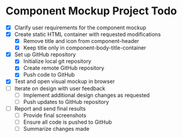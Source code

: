# Component Mockup Project Todo

- [x] Clarify user requirements for the component mockup
- [x] Create static HTML container with requested modifications
  - [x] Remove title and icon from component-header
  - [x] Keep title only in component-body-title-container
- [x] Set up GitHub repository
  - [x] Initialize local git repository
  - [x] Create remote GitHub repository
  - [x] Push code to GitHub
- [x] Test and open visual mockup in browser
- [ ] Iterate on design with user feedback
  - [ ] Implement additional design changes as requested
  - [ ] Push updates to GitHub repository
- [ ] Report and send final results
  - [ ] Provide final screenshots
  - [ ] Ensure all code is pushed to GitHub
  - [ ] Summarize changes made
